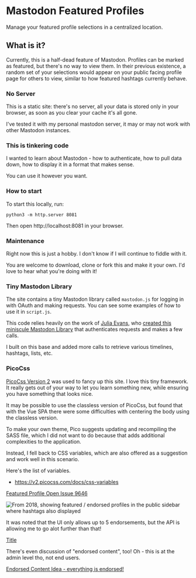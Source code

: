 # Mastodon Featured Profiles

Manage your featured profile selections in a centralized location.

## What is it?

Currently, this is a half-dead feature of Mastodon. Profiles can be marked as featured, but there's no way to view them. In their previous existence, a random set of your selections would appear on your public facing profile page for others to view, similar to how featured hashtags currently behave.

### No Server 

This is a static site: there's no server, all your data is stored only in your
browser, as soon as you clear your cache it's all gone.

I've tested it with my personal mastodon server, it may or may not work with other Mastodon instances.

### This is tinkering code

I wanted to learn about Mastodon - how to authenticate, how to pull data down, how to display it in a format that makes sense.

You can use it however you want.

### How to start

To start this locally, run:

```
python3 -m http.server 8081
```

Then open http://localhost:8081 in your browser.

### Maintenance
Right now this is just a hobby. I don't know if I will continue to fiddle with it. 

You are welcome to download, clone or fork this and make it your own. I'd love to hear what you're doing with it!

### Tiny Mastodon Library
The site contains a tiny Mastodon library called `mastodon.js` for logging in with
OAuth and making requests. You can see some examples of how to use it in `script.js`.

This code relies heavily on the work of [Julia Evans](https://mastodon.social/@b0rk), who [created this miniscule Mastodon Library](https://github.com/jvns/mastodon-threaded-replies#contains-a-tiny-mastodon-library) that authenticates requests and makes a few calls.

I built on this base and added more calls to retrieve various timelines, hashtags, lists, etc.

### PicoCss

[PicoCss Version 2](https://v2.picocss.com/docs/v2) was used to fancy up this site. I love this tiny framework. It really gets out of your way to let you learn something new, while ensuring you have something that looks nice.

It may be possible to use the classless version of PicoCss, but found that with the Vue SPA there were some difficulties with centering the body using the classless version.

To make your own theme, Pico suggests updating and recompiling the SASS file, which I did not want to do because that adds additional complexities to the application.

Instead, I fell back to CSS variables, which are also offered as a suggestion and work well in this scenario.

Here's the list of variables.

* https://v2.picocss.com/docs/css-variables


[Featured Profile Open Issue 9646](https://github.com/mastodon/mastodon/issues/9646#issuecomment-450443181)

![From 2018, showing featured / endorsed profiles in the public sidebar where hashtags also displayed](https://user-images.githubusercontent.com/10606431/50530745-4d686380-0ac6-11e9-8f75-7f26098ffa2b.png)

It was noted that the UI only allows up to 5 endorsements, but the API is allowing me to go alot further than that!

[Title](https://github.com/mastodon/mastodon/issues/8162)

There's even discussion of "endorsed content", too! Oh - this is at the admin level tho, not end users.

[Endorsed Content Idea - everything is endorsed!](https://github.com/mastodon/mastodon/issues/13284)